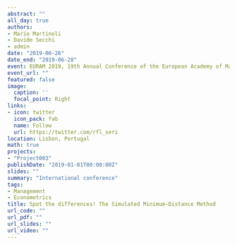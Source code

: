 ```yaml
---
abstract: ""
all_day: true
authors:
- Mario Martinoli
- Davide Secchi
- admin
date: "2019-06-26"
date_end: "2019-06-28"
event: EURAM 2019, 19th Annual Conference of the European Academy of Management
event_url: ""
featured: false
image:
  caption: ''
  focal_point: Right
links:
- icon: twitter
  icon_pack: fab
  name: Follow
  url: https://twitter.com/rfl_seri
location: Lisbon, Portugal
math: true
projects:
- "Project003"
publishDate: "2019-01-01T00:00:00Z"
slides: ""
summary: "International conference"
tags:
- Management
- Econometrics
title: Spot the differences! The Simulated Minimum-Distance Method
url_code: ""
url_pdf: ""
url_slides: ""
url_video: ""
---
```


